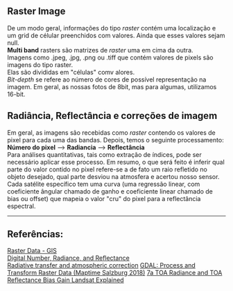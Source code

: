 ## Raster Image
De um modo geral, informações do tipo *raster* contém uma localização e um grid de célular preenchidos com valores. Ainda que esses valores sejam null. <br>
**Multi band** rasters são matrizes de *raster* uma em cima da outra. <br>
Imagens como .jpeg, .jpg, .png ou .tiff que contém valores de pixels são imagens do tipo raster. <br>
Elas são divididas em "células" comv alores. <br>
*Bit-depth* se refere ao número de cores de possível representação na imagem. Em geral, as nossas fotos de 8bit, mas para algumas, utilizamos 16-bit. <br>

## Radiância, Reflectância e correções de imagem
Em geral, as imagens são recebidas como *raster* contendo os valores de pixel para cada uma das bandas. Depois, temos o seguinte processamento: <br>
**Número do pixel** --> **Radiancia** --> **Reflectância** <br>
Para análises quantitativas, tais como extração de índices, pode ser necessário aplicar esse processo.
Em resumo,  o que será feito é inferir qual parte do valor contido no pixel refere-se a de fato um raio refletido no objeto desejado, qual parte desviou na atmosfera e acertou nosso sensor. <br>
Cada satélite específico tem uma curva (uma regressão linear, com coeficiente ângular chamado de ganho e coeficiente linear chamado de bias ou offset) que mapeia o valor "cru" do pixel para a reflectância espectral. 

----
## Referências:
[Raster Data - GIS](https://www.youtube.com/watch?v=R64aJfG8RXM) <br>
[Digital Number, Radiance, and Reflectance](https://www.youtube.com/watch?v=sOk5fFPSDBA) <br>
[Radiative transfer and atmospheric correction](https://www.youtube.com/watch?v=qb4yFwzsnU8)
[GDAL: Process and Transform Raster Data (Maptime Salzburg 2018)](https://www.youtube.com/watch?v=6kCXhQ73kgk)
[7a TOA Radiance and TOA Reflectance Bias Gain Landsat Explained](https://www.youtube.com/watch?v=fXx08JQXr7A)

